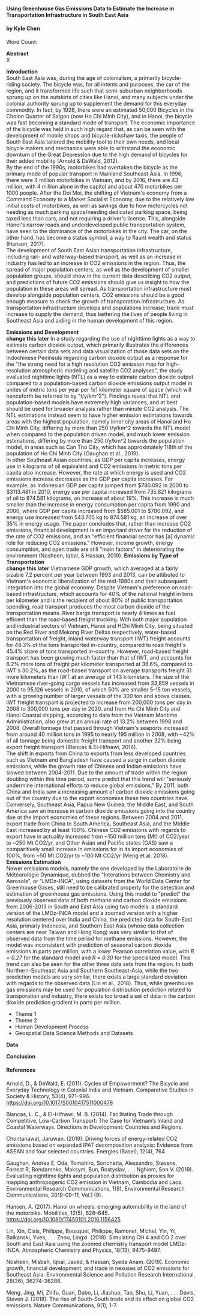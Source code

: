 #### Using Greenhouse Gas Emissions Data to Estimate the Increase in Transportation Infrastructure in South East Asia
#### by Kyle Chen
Word Count:   
  
  **Abstract**  
    X  
    
  **Introduction**  
    South East Asia was, during the age of colonialism, a primarily bicycle-riding society. The bicycle was, for all intents and purposes, the car of the region, and it transformed life such that semi-suburban neighborhoods sprung up on the outskirts of cities like Hanoi, and many subjects under the colonial authority sprung up to supplement the demand for this everyday commodity. In fact, by 1926, there were an estimated 50,000 Bicycles in the Cholon Quarter of Saigon (now Ho Chi Minh City), and in Hanoi, the bicycle was fast becoming a standard mode of transport. The economic importance of the bicycle was held in such high regard that, as can be seen with the development of mobile shops and bicycle-rickshaw taxis, the people of South East Asia tailored the mobility tool to their own needs, and local bicycle makers and mechanics were able to withstand the economic downturn of the Great Depression due to the high demand of bicycles for their added mobility (Arnold & DeWald, 2012).  
    By the end of the 1990s, motorbikes had overtaken the bicycle as the primary mode of popular transport in Mainland Southeast Asia. In 1996, there were 4 million motorbikes in Vietnam, and by 2016, there are 43 million, with 4 million alone in the capitol and about 470 motorbikes per 1000 people. After the Doi Moi, the shifting of Vietnam's economy from a Command Economy to a Market Socialist Economy, due to the relatively low initial costs of motorbikes, as well as savings due to how motorcycles not needing as much parking space/needing dedicated parking space, being taxed less than cars, and not requiring a driver's license. This, alongside Hanoi's narrow roads and underdeveloped public transportation system, have seen to the dominance of the motorbikes in the city. The car, on the other hand, has become a status symbol, a way to flaunt wealth and status (Hanson, 2017).  
   The development of South East Asian transportation infrastructure, including rail- and waterway-based transport, as well as an increase in industry has led to an increase in CO2 emissions in the region. Thus, the spread of major population centers, as well as the development of smaller population groups, should show in the current data describing CO2 output, and predictions of future CO2 emissions should give us insight to how the population in these areas will spread. As transportation infrastructure must develop alongside population centers, CO2 emissions should be a good enough measure to check the growth of transporation infrastructure. As transportation infrastructure develops and populations increase, trade must increase to supply the demand, thus bettering the lives of people living in Southeast Asia and aiding in the human development of this region.  

  **Emissions and Development**  
    **change this later** In a study regarding the use of nighttime lights as a way to estimate carbon dioxide output, which primarily illustrates the differences between certain data sets and data visualization of those data sets on the Indochinese Peninsula regarding carbon dioxide output as a response for the "the strong need for a high resolution CO2 emission map for high-resolution atmospheric modeling and satellite CO2 analyses", the study evaluated nighttime lights (NTL) as a way to estimate carbon dioxide output compared to a population-based carbon dioxide emissions output model in unites of metric tons per year per 1x1 kilometer square of space (which will henceforth be referred to by "t/y/km^2"). Findings reveal that NTL and population-based models have extremely high variances, and at best should be used for broader analysis rather than minute CO2 analysis. The NTL estimations instead seem to have higher emission estimations towards areas with the highest population, namely inner city areas of Hanoi and Ho Chi Minh City, differing by more than 250 t/y/km^2 towards the NTL model when compared to the population driven model, and much lower emission estimations, differing by more than 250 t/y/km^2 towards the population model, in areas such as Can Tho City, which has approximately 1/8th of the population of Ho Chi Minh City (Gaughan et al., 2019).  
    In other Southeast Asian countries, as GDP per capita increases, energy use in kilograms of oil equivalent and CO2 emissions in metric tons per capita also increase. However, the rate at which energy is used and CO2 emissions increase decreases as the GDP per capita increases. For example, as Indonesian GDP per capita jumped from $780.092 in 2000 to $3113.481 in 2010, energy use per capita increased from 735.821 kilograms of oil to 874.581 kilograms, an increase of about 19%. This increase is much smaller than the increase in energy consumption per capita from 1990 and 2000, where GDP per capita increased from $585.001 to $780.092, and energy use increased from 543.705 kg to 874.581 kg, an increase of over 35% in energy usage. The paper concludes that, rather than increase CO2 emissions, financial development is an important driver for the reduction of the rate of CO2 emissions, and an "efficient financial sector has \[a\] dynamic role for reducing CO2 emissions." However, income growth, energy consumption, and open trade are still "main factors" in deteriorating the environment (Nosheen, Iqbal, & Hassan, 2019).
  **Emissions by Type of Transportation**  
   **change this later** Vietnamese GDP growth, which averaged at a fairly sizable 7.2 percent per year between 1993 and 2013, can be attibuted to Vietnam's economic liberalization of the mid-1980s and their subsequent integration into the global economy. Despite Vietnam's preference on road-based infrastructure, which accounts for 40% of the national freight in tons per kilometer and is the recipient of about 80% of public transportation spending, road transport produces the most carbon dioxide of the transportation means. River barge transport is nearly 4 times as fuel efficent than the road-based freight trucking. With both major population and industrial sectors of Vietnam, Hanoi and HChi Minh City, being situated on the Red River and Mekong River Deltas respectively, water-based transportation of freight, inland waterway transport (IWT) freight accounts for 48.3% of the tons transported in-country, compared to road freight's 45.4% share of tons transported in-country. However, road-based freight transport has been growing much faster than that of IWT, and accounts for 6.2% more tons of freight per kilometer transported at 36.6%, compared to IWT's 30.2%, as the road-based transport on average transports freight 31 more kilometers than IWT at an average of 143 kilometers. The size of the Vietnamese river-going cargo vessels has increased from 33,859 vessels in 2000 to 95,126 vessels in 2010, of which 50% are smaller 5-15 ton vessels, with a growing number of larger vessels of the 300 ton and above classes. IWT freight transport is projected to increase from 200,000 tons per day in 2008 to 300,000 tons per day in 2030. and from Ho Chi Minh City and Hanoi Coastal shipping, according to data from the Vietnam Maritime Administration, also grew at an annual rate of 13.2% between 1998 and 2008. Overall tonnage that passed through Vietnam's seaports increased from around 40 million tons in 1995 to nearly 195 million in 2008, with ~42% of all tonnage being domestic freight transport and another 32% being export freight transport (Blancas & El-Hifnawi, 2014).  
  The shift in exports from China to exports from less developed countries such as Vietnam and Bangladesh have caused a surge in carbon dioxide emissions, while the growth rate of Chinese and Indian emissions have slowed between 2004-2011. Due to the amount of trade within the region doubling within this time period, some predict that this trend will "seriously undermine international efforts to reduce global emissions." By 2011, both China and India saw a increasing amount of carbon dioxide emissions going out of the country due to the export economies these two countries have. Conversely, Southeast Asia, Papua New Guinea, the Middle East, and South America saw an increase in carbon dioxide emissions going into the country due ot the import economies of these regions. Between 2004 and 2011, export trade from China to South America, Southeast Asia, and the Middle East increased by at least 100%. Chinese CO2 emissions with regards to export have in actuality increased from ~150 million tons (Mt) of CO2/year to ~250 Mt CO2/yr, and Other Asian and Pacific states (OAS) saw a comparitively small increase in emissions for in its import economies of 100%, from ~50 Mt CO2/yr to ~100 Mt CO2/yr (Meng et al. 2018).
  **Emissions Estimation**  
  Newer emissions models, namely the one developed by the Laboratoire de Météorologie Dynamique, dubbed the "Interations between Chemistry and Aerosols", or "LMDz-INCA", using datasets from the World Data Center for Greenhouse Gases, still need to be calibrated properly for the detection and estimation of greenhouse gas emissions. Using this model to "predict" the previously observed data of both methane and carbon dioxide emissions from 2006-2013 in South and East Asia using two models: a standard version of the LMDz-INCA model and a zoomed version with a higher resolution centered over India and China, the predicted data for South-East Asia, primarly Indonesia, and Southern East Asia (whose data collection centers are near Taiwan and Hong Kong) was very similar to that of observed data from the time period for methane emissions. However, the model was inconsistent with prediction of seasonal carbon dioxide emissions in parts per million, with a lower Pearson correlation value, with *R = 0.27* for the standard model and *R = 0.30* for the specialized model. This trend can also be seen for the other three data sets from the region. In both Northern-Southeast Asia and Southern Southeast-Asia, while the two prediction models are very similar, there exists a large standard deviation with regards to the observed data (Lin et al., 2018). Thus, while greenhouse gas emissions may be used for population distribution prediction related to transporation and industry, there exists too broad a set of data in the carbon dioxide prediction gradient in parts per million.
  - Theme 1
  - Theme 2
  - Human Development Process
  - Geospatial Data Science Methods and Datasets
  
  **Data**
  
  **Conclusion**
  
#### References
Arnold, D., & DeWald, E. (2011). Cycles of Empowerment? The Bicycle and Everyday Technology in Colonial India and Vietnam. Comparative Studies in Society & History, 53(4), 971–996. https://doi.org/10.1017/S0010417511000478  

Blancas, L. C., & El-Hifnawi, M. B. (2014). Facilitating Trade through Competitive, Low-Carbon Transport: The Case for Vietnam’s Inland and Coastal Waterways. Directions in Development: Countries and Regions.  

Chontanawat, Jaruwan. (2019). Driving forces of energy-related CO2 emissions based on expanded IPAT decomposition analysis: Evidence from ASEAN and four selected countries. Energies (Basel), 12(4), 764.  

Gaughan, Andrea E, Oda, Tomohiro, Sorichetta, Alessandro, Stevens, Forrest R, Bondarenko, Maksym, Bun, Rostyslav, . . . Nghiem, Son V. (2019). Evaluating nighttime lights and population distribution as proxies for mapping anthropogenic CO2 emission in Vietnam, Cambodia and Laos. Environmental Research Communications, 1(9), Environmental Research Communications, 2019-09-11, Vol.1 (9).  
  
Hansen, A. (2017). Hanoi on wheels: emerging automobility in the land of the motorbike. Mobilities, 12(5), 628–645. https://doi.org/10.1080/17450101.2016.1156425

Lin, Xin, Ciais, Philippe, Bousquet, Philippe, Ramonet, Michel, Yin, Yi, Balkanski, Yves, . . . Zhou, Lingxi. (2018). Simulating CH 4 and CO 2 over South and East Asia using the zoomed chemistry transport model LMDz-INCA. Atmospheric Chemistry and Physics, 18(13), 9475-9497.  
  
Nosheen, Misbah, Iqbal, Javed, & Hassan, Syeda Anam. (2019). Economic growth, financial development, and trade in nexuses of CO2 emissions for Southeast Asia. Environmental Science and Pollution Research International, 26(36), 36274-36286.  
  
Meng, Jing, Mi, Zhifu, Guan, Dabo, Li, Jiashuo, Tao, Shu, Li, Yuan, . . . Davis, Steven J. (2018). The rise of South-South trade and its effect on global CO2 emissions. Nature Communications, 9(1), 1-7.  

